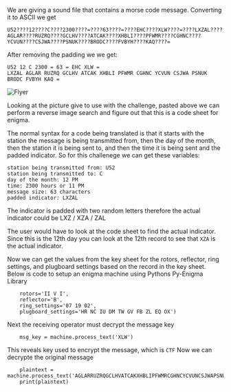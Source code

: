 We are giving a sound file that contains a morse code message. Converting it to ASCII we get

`U52????12????C????2300????=????63????=????EHC????XLW????=????LXZAL????AGLAR????RUZRQ????GCLHV????ATCAK????XHBLI????PFWMR????CGHNC????YCVUN????CSJWA????PSNUK????BRODC????FVBYH????KAQ????=`

After removing the padding we we get:

```
U52 12 C 2300 = 63 = EHC XLW = 
LXZAL AGLAR RUZRQ GCLHV ATCAK XHBLI PFWMR CGHNC YCVUN CSJWA PSNUK BRODC FVBYH KAQ = 
```
![Flyer](https://github.com/nadroj-isk/AUCTF-2019/blob/master/WIP/enigma/flyer.jpg)

Looking at the picture give to use with the challenge, pasted above we can perform a reverse image search and figure out that this is a code sheet for enigma.

The normal syntax for a code being translated is that it starts with the station the message is being transmitted from, then the day of the month, then the station it is being sent to, and then the time it is being sent and the padded indicator. So for this challenege we can get these variables:

```
station being transmitted from: U52
station being transmitted to: C
day of the month: 12 PM
time: 2300 hours or 11 PM
message size: 63 characters
padded indicator: LXZAL
```

The indicator is padded with two random letters therefore the actual indicator could be LXZ / XZA / ZAL 

The user would have to look at the code sheet to find the actual indicator. Since this is the 12th day you can look at the 12th record to see that `XZA` is the actual indicator. 

Now we can get the values from the key sheet for the rotors, reflector, ring settings, and plugboard settings based on the record in the key sheet. Below is code to setup an enigma machine using Pythons Py-Enigma Library

``` machine = EnigmaMachine.from_key_sheet(
    rotors='II V I',
    reflector='B',
    ring_settings='07 19 02',
    plugboard_settings='HR NC IU DM TW GV FB ZL EQ OX')
```

Next the receiving operator must decrypt the message key
``` machine.set_display('EHC')
    msg_key = machine.process_text('XLW')
```

This reveals key used to encrypt the message, which is `CTF`
Now we can decrypte the original message
``` machine.set_display(msg_key) # CTF
    plaintext = machine.process_text('AGLARRUZRQGCLHVATCAKXHBLIPFWMRCGHNCYCVUNCSJWAPSNUKBRODCFVBYHKAQ')
    print(plaintext)
```
